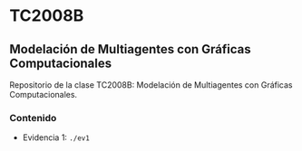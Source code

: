 # TC2008B
## Modelación de Multiagentes con Gráficas Computacionales

Repositorio de la clase TC2008B: Modelación de Multiagentes con Gráficas Computacionales. 

### Contenido 
- Evidencia 1: `./ev1`
